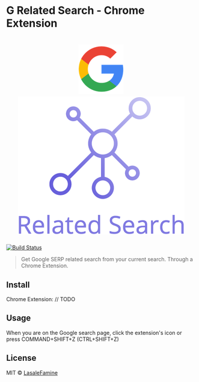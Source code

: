 # G Related Search - Chrome Extension
<h1 align="center">
	<div>
		<img style="max-width: 100%" src="https://github.com/LasaleFamine/g-related-search-ext/blob/master/src/img/g-logo.png?raw=true" alt="Google"/>
	</div>
	<div>
    <img style="max-width: 100%" src="https://github.com/LasaleFamine/g-related-search-ext/blob/master/src/img/related-search.png?raw=true" alt="Related Search"/>
	<div>
</h1>

[![Build Status](https://travis-ci.org/LasaleFamine/g-related-search-ext.svg?branch=master)](https://travis-ci.org/LasaleFamine/g-related-search-ext)

> Get Google SERP related search from your current search. Through a Chrome Extension.

<!-- ![Example Google Related Search](https://github.com/LasaleFamine/g-related-search-ext/blob/master/example.gif?raw=true) -->
## Install

Chrome Extension: // TODO

## Usage

When you are on the Google search page, click the extension's icon or press COMMAND+SHIFT+Z (CTRL+SHIFT+Z)

## License

MIT © [LasaleFamine](https://godev.space)
